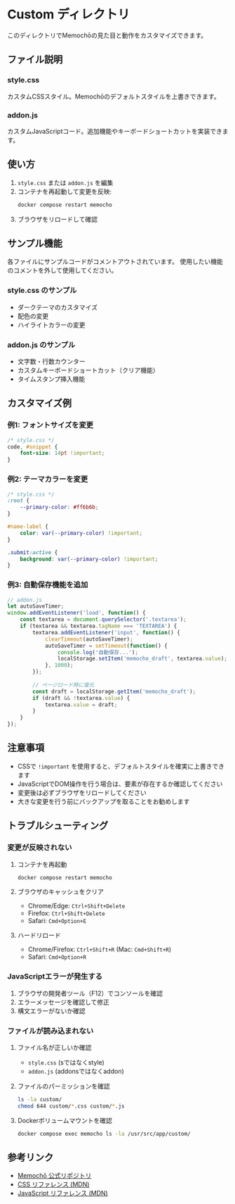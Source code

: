 # Custom ディレクトリ

このディレクトリでMemochōの見た目と動作をカスタマイズできます。

## ファイル説明

### style.css
カスタムCSSスタイル。Memochōのデフォルトスタイルを上書きできます。

### addon.js
カスタムJavaScriptコード。追加機能やキーボードショートカットを実装できます。

## 使い方

1. `style.css` または `addon.js` を編集
2. コンテナを再起動して変更を反映:
   ```bash
   docker compose restart memocho
   ```
3. ブラウザをリロードして確認

## サンプル機能

各ファイルにサンプルコードがコメントアウトされています。
使用したい機能のコメントを外して使用してください。

### style.css のサンプル
- ダークテーマのカスタマイズ
- 配色の変更
- ハイライトカラーの変更

### addon.js のサンプル
- 文字数・行数カウンター
- カスタムキーボードショートカット（クリア機能）
- タイムスタンプ挿入機能

## カスタマイズ例

### 例1: フォントサイズを変更

```css
/* style.css */
code, #snippet {
    font-size: 14pt !important;
}
```

### 例2: テーマカラーを変更

```css
/* style.css */
:root {
    --primary-color: #ff6b6b;
}

#name-label {
    color: var(--primary-color) !important;
}

.submit:active {
    background: var(--primary-color) !important;
}
```

### 例3: 自動保存機能を追加

```javascript
// addon.js
let autoSaveTimer;
window.addEventListener('load', function() {
    const textarea = document.querySelector('.textarea');
    if (textarea && textarea.tagName === 'TEXTAREA') {
        textarea.addEventListener('input', function() {
            clearTimeout(autoSaveTimer);
            autoSaveTimer = setTimeout(function() {
                console.log('自動保存...');
                localStorage.setItem('memocho_draft', textarea.value);
            }, 1000);
        });
        
        // ページロード時に復元
        const draft = localStorage.getItem('memocho_draft');
        if (draft && !textarea.value) {
            textarea.value = draft;
        }
    }
});
```

## 注意事項

- CSSで `!important` を使用すると、デフォルトスタイルを確実に上書きできます
- JavaScriptでDOM操作を行う場合は、要素が存在するか確認してください
- 変更後は必ずブラウザをリロードしてください
- 大きな変更を行う前にバックアップを取ることをお勧めします

## トラブルシューティング

### 変更が反映されない

1. コンテナを再起動
   ```bash
   docker compose restart memocho
   ```

2. ブラウザのキャッシュをクリア
   - Chrome/Edge: `Ctrl+Shift+Delete`
   - Firefox: `Ctrl+Shift+Delete`
   - Safari: `Cmd+Option+E`

3. ハードリロード
   - Chrome/Firefox: `Ctrl+Shift+R` (Mac: `Cmd+Shift+R`)
   - Safari: `Cmd+Option+R`

### JavaScriptエラーが発生する

1. ブラウザの開発者ツール（F12）でコンソールを確認
2. エラーメッセージを確認して修正
3. 構文エラーがないか確認

### ファイルが読み込まれない

1. ファイル名が正しいか確認
   - `style.css` (sではなくstyle)
   - `addon.js` (addonsではなくaddon)

2. ファイルのパーミッションを確認
   ```bash
   ls -la custom/
   chmod 644 custom/*.css custom/*.js
   ```

3. Dockerボリュームマウントを確認
   ```bash
   docker compose exec memocho ls -la /usr/src/app/custom/
   ```

## 参考リンク

- [Memochō 公式リポジトリ](https://github.com/SitiSchu/memocho)
- [CSS リファレンス (MDN)](https://developer.mozilla.org/ja/docs/Web/CSS)
- [JavaScript リファレンス (MDN)](https://developer.mozilla.org/ja/docs/Web/JavaScript)
